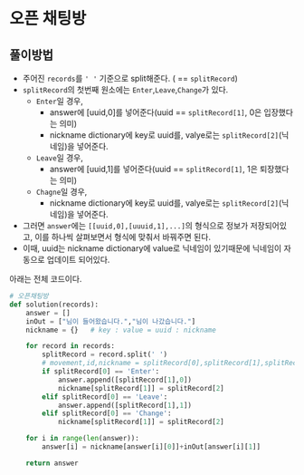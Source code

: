 # 오픈 채팅방

## 풀이방법

- 주어진 `records`를 `' '` 기준으로 split해준다. ( == `splitRecord`)
- `splitRecord`의 첫번째 원소에는 `Enter`,`Leave`,`Change`가 있다.
  - `Enter`일 경우, 
    - answer에 [uuid,0]를 넣어준다(uuid == `splitRecord[1]`, 0은 입장했다는 의미)
    - nickname dictionary에 key로 uuid를, valye로는 `splitRecord[2]`(닉네임)을 넣어준다.
  - `Leave`일 경우, 
    - answer에 [uuid,1]를 넣어준다(uuid == `splitRecord[1]`, 1은 퇴장했다는 의미)
  - `Chagne`일 경우,
    - nickname dictionary에 key로 uuid를, valye로는 `splitRecord[2]`(닉네임)을 넣어준다.
- 그러면 `answer`에는 `[[uuid,0],[uuuid,1],...]`의 형식으로 정보가 저장되어있고, 이를 하나씩 살펴보면서 형식에 맞춰서 바꿔주면 된다.
- 이때, uuid는 nickname dictionary에 value로 닉네임이 있기때문에 닉네임이 자동으로 업데이트 되어있다.



아래는 전체 코드이다.

```python
# 오픈채팅방
def solution(records):
    answer = []
    inOut = ["님이 들어왔습니다.","님이 나갔습니다."]
    nickname = {}   # key : value = uuid : nickname

    for record in records:
        splitRecord = record.split(' ')
        # movement,id,nickname = splitRecord[0],splitRecord[1],splitRecord[2]
        if splitRecord[0] == 'Enter':
            answer.append([splitRecord[1],0])
            nickname[splitRecord[1]] = splitRecord[2]
        elif splitRecord[0] == 'Leave':
            answer.append([splitRecord[1],1])
        elif splitRecord[0] == 'Change':
            nickname[splitRecord[1]] = splitRecord[2]

    for i in range(len(answer)):
        answer[i] = nickname[answer[i][0]]+inOut[answer[i][1]]

    return answer
```

